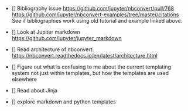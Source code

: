 - [] Bibliography issue
https://github.com/jupyter/nbconvert/pull/768
https://github.com/jupyter/nbconvert-examples/tree/master/citations
See if bibliographies work using old tutorial and example linked above.


- [] Look at Jupiter markdown
https://github.com/jupyter/jupyter_markdown


- [] Read architecture of nbconvert:
https://nbconvert.readthedocs.io/en/latest/architecture.html


- [] Figure out what is confusing to me about the current templating system
not just within templates, but how the templates are used elsewhere 
- [] Read about Jinja


- [] explore markdown and python templates
